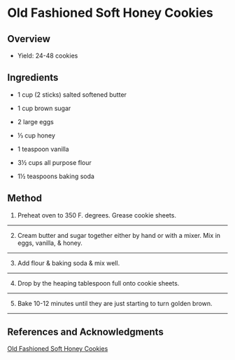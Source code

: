 # Old Fashioned Soft Honey Cookies

## Overview

- Yield: 24-48 cookies

## Ingredients

- 1 cup (2 sticks) salted softened butter

- 1 cup brown sugar

- 2 large eggs

- ⅓ cup honey

- 1 teaspoon vanilla

- 3½ cups all purpose flour

- 1½ teaspoons baking soda

## Method

1. Preheat oven to 350 F. degrees. Grease cookie sheets.
---

2. Cream butter and sugar together either by hand or with a mixer. Mix in eggs, vanilla, & honey.
---

3. Add flour & baking soda & mix well.
---

4. Drop by the heaping tablespoon full onto cookie sheets.
---

5. Bake 10-12 minutes until they are just starting to turn golden brown.
---

## References and Acknowledgments

[Old Fashioned Soft Honey Cookies](http://www.thesemisweetsisters.com/2018/09/25/old-fashioned-soft-honey-cookies/)
